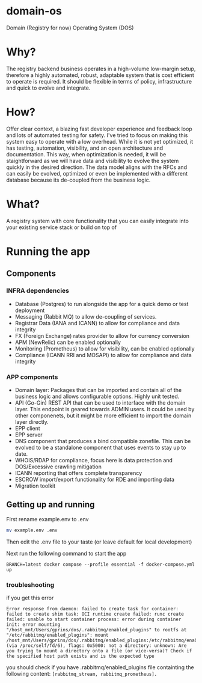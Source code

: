 # domain-os

Domain (Registry for now) Operating System (DOS)

 # Why?
 The registry backend business operates in a high-volume low-margin setup, therefore a highly automated, robust, adaptable system that is cost efficient to operate is required. 
 It should be flexible in terms of policy, infrastructure and quick to evolve and integrate. 

 # How? 
 Offer clear context, a blazing fast developer experience and feedback loop and lots of automated testing for safety.
 I've tried to focus on making this system easy to operate with a low overhead. While it is not yet optimized, it has testing, automation, visibility, and an open architecture and documentation.
 This way, when optimization is needed, it will be staightforward as we will have data and visibility to evolve the system quickly in the desired direction.
 The data model aligns with the RFCs and can easily be evolved, optimized or even be implemented with a different database because its de-coupled from the business logic.

  # What?
  A registry system with core functionality that you can easily integrate into your existing service stack or build on top of

# Running the app
## Components
### INFRA dependencies
* Database (Postgres) to run alongside the app for a quick demo or test deployment
* Messaging (Rabbit MQ) to allow de-coupling of services.
* Registrar Data (IANA and ICANN) to allow for compliance and data integrity
* FX (Foreign Exchange) rates provider to allow for currency conversion
* APM (NewRelic) can be enabled optionally
* Monitoring (Prometheus) to allow for visibility, can be enabled optionally
* Compliance (ICANN RRI and MOSAPI) to allow for compliance and data integrity

### APP components
* Domain layer: Packages that can be imported and contain all of the business logic and allows configurable options. Highly unit tested.
* API (Go-Gin) REST API that can be used to interface with the domain layer. This endpoint is geared towards ADMIN users. It could be used by other componenets, but it might be more efficient to import the domain layer directly.
* EPP client
* EPP server
* DNS component that produces a bind compatible zonefile. This can be evolved to be a standalone component that uses events to stay up to date.
* WHOIS/RDAP for compliance, focus here is data protection and DOS/Excessive crawling mitigation
* ICANN reporting that offers complete transparency
* ESCROW import/export functionality for RDE and importing data
* Migration toolkit

## Getting up and running
First rename example.env to .env
```bash
mv example.env .env
```
Then edit the .env file to your taste (or leave default for local development)

Next run the following command to start the app
```
BRANCH=latest docker compose --profile essential -f docker-compose.yml up
```

### troubleshooting
if you get this error
```
Error response from daemon: failed to create task for container: failed to create shim task: OCI runtime create failed: runc create failed: unable to start container process: error during container init: error mounting "/host_mnt/Users/gprins/dos/.rabbitmq/enabled_plugins" to rootfs at "/etc/rabbitmq/enabled_plugins": mount /host_mnt/Users/gprins/dos/.rabbitmq/enabled_plugins:/etc/rabbitmq/enabled_plugins (via /proc/self/fd/6), flags: 0x5000: not a directory: unknown: Are you trying to mount a directory onto a file (or vice-versa)? Check if the specified host path exists and is the expected type
```
you should check if you have .rabbitmq/enabled_plugins file containting the following content:
`[rabbitmq_stream, rabbitmq_prometheus].`

